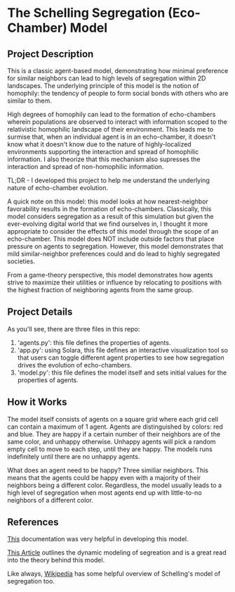 # The Schelling Segregation (Eco-Chamber) Model #

## Project Description ##

This is a classic agent-based model, demonstrating how minimal preference for similar neighbors can lead to high levels of segregation within 2D landscapes. The underlying principle of this model is the notion of homophily: the tendency of people to form social bonds with others who are similar to them.

High degrees of homophily can lead to the formation of echo-chambers wherein populations are observed to interact with information scoped to the relativistic homophilic landscape of their environment. This leads me to surmise that, when an individual agent is in an echo-chamber, it doesn't know what it doesn't know due to the nature of highly-localized environments supporting the interaction and spread of homophilic information. I also theorize that this mechanism also supresses the interaction and spread of non-homophilic information.

TL;DR - I developed this project to help me understand the underlying nature of echo-chamber evolution.

A quick note on this model: this model looks at how nearest-neighbor favorability results in the formation of echo-chambers. Classically, this model considers segregation as a result of this simulation but given the ever-evolving digital world that we find ourselves in, I thought it more appropriate to consider the effects of this model through the scope of an echo-chamber. This model does NOT include outside factors that place pressure on agents to segregation. However, this model demonstrates that mild similar-neighbor preferences could and do lead to highly segregated societies.

From a game-theory perspective, this model demonstrates how agents strive to maximize their utilities or influence by relocating to positions with the highest fraction of neighboring agents from the same group.

## Project Details ##

As you'll see, there are three files in this repo:

1. 'agents.py': this file defines the properties of agents.
2. 'app.py': using Solara, this file defines an interactive visualization tool so that users can toggle different agent properties to see how segregation drives the evolution of echo-chambers.
3. 'model.py': this file defines the model itself and sets initial values for the properties of agents. 

## How it Works ##

The model itself consists of agents on a square grid where each grid cell can contain a maximum of 1 agent. Agents are distinguished by colors: red and blue. They are happy if a certain number of their neighbors are of the same color, and unhappy otherwise. Unhappy agents will pick a random empty cell to move to each step, until they are happy. The models runs indefinitely until there are no unhappy agents.

What does an agent need to be happy? Three similiar neighbors. This means that the agents could be happy even with a majority of their neighbors being a different color. Regardless, the model usually leads to a high level of segregation when most agents end up with little-to-no neighbors of a different color.


## References ##

[This](https://mesa.readthedocs.io/stable/examples/basic/schelling.html) documentation was very helpful in developing this model.

[This Article](https://www.stat.berkeley.edu/~aldous/157/Papers/Schelling_Seg_Models.pdf) outlines the dynamic modeling of segreation and is a great read into the theory behind this model. 

Like always, [Wikipedia](https://en.wikipedia.org/wiki/Schelling%27s_model_of_segregation) has some helpful overview of Schelling's model of segregation too.

